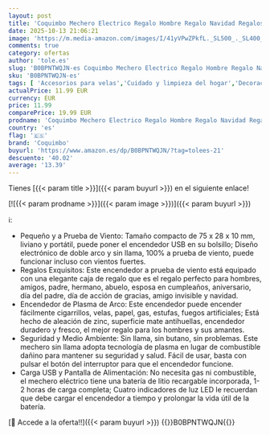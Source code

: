 ```yaml
---
layout: post
title: 'Coquimbo Mechero Electrico Regalo Hombre Regalo Navidad Regalos Amigo Invisible  USB Recargable Encendedor Electrico Doble Arco y Resistente al Viento para Vela  Estufa  Calendario de Adviento'
date: 2025-10-13 21:06:21
image: 'https://m.media-amazon.com/images/I/41yVPwZPkfL._SL500_._SL400_.jpg'
comments: true
category: ofertas
author: 'tole.es'
slug: 'B0BPNTWQJN-es Coquimbo Mechero Electrico Regalo Hombre Regalo Navidad...'
sku: 'B0BPNTWQJN-es'
tags: [ 'Accesorios para velas','Cuidado y limpieza del hogar','Decoración del hogar','Encendedores para velas','Hogar y cocina','Mecheros y cerillas','Salud y cuidado personal','Velas y candelabros','adviento','coquimbo','navidad','🇪🇸', ]
actualPrice: 11.99 EUR
currency: EUR
price: 11.99
comparePrice: 19.99 EUR
prodname: 'Coquimbo Mechero Electrico Regalo Hombre Regalo Navidad Regalos Amigo Invisible  USB Recargable Encendedor Electrico Doble Arco y Resistente al Viento para Vela  Estufa  Calendario de Adviento'
country: 'es'
flag: '🇪🇸'
brand: 'Coquimbo'
buyurl: 'https://www.amazon.es/dp/B0BPNTWQJN/?tag=tolees-21'
descuento: '40.02'
average: '13.39'
---
```


Tienes [{{< param title >}}]({{< param buyurl >}}) en el siguiente enlace!

[![{{< param prodname >}}]({{< param image >}})]({{< param buyurl >}})

ℹ️:

- Pequeño y a Prueba de Viento: Tamaño compacto de 75 x 28 x 10 mm, liviano y portátil, puede poner el encendedor USB en su bolsillo; Diseño electrónico de doble arco y sin llama, 100% a prueba de viento, puede funcionar incluso con vientos fuertes.
- Regalos Exquisitos: Este encendedor a prueba de viento está equipado con una elegante caja de regalo que es el regalo perfecto para hombres, amigos, padre, hermano, abuelo, esposa en cumpleaños, aniversario, día del padre, día de acción de gracias, amigo invisible y navidad.
- Encendedor de Plasma de Arco: Este encendedor puede encender fácilmente cigarrillos, velas, papel, gas, estufas, fuegos artificiales; Está hecho de aleación de zinc, superficie mate antihuellas, encendedor duradero y fresco, el mejor regalo para los hombres y sus amantes.
- Seguridad y Medio Ambiente: Sin llama, sin butano, sin problemas. Este mechero sin llama adopta tecnología de plasma en lugar de combustible dañino para mantener su seguridad y salud. Fácil de usar, basta con pulsar el botón del interruptor para que el encendedor funcione.
- Carga USB y Pantalla de Alimentación: No necesita gas ni combustible, el mechero eléctrico tiene una batería de litio recargable incorporada, 1-2 horas de carga completa; Cuatro indicadores de luz LED le recuerdan que debe cargar el encendedor a tiempo y prolongar la vida útil de la batería.

[🛒 Accede a la oferta!!]({{< param buyurl >}})
{{<world>}}B0BPNTWQJN{{</world>}}
